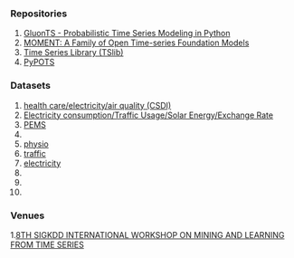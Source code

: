 ### Repositories
1. [GluonTS - Probabilistic Time Series Modeling in Python](https://ts.gluon.ai/stable/getting_started/models.html)
2. [MOMENT: A Family of Open Time-series Foundation Models](https://github.com/moment-timeseries-foundation-model/moment/tree/main)
3. [Time Series Library (TSlib)](https://github.com/thuml/Time-Series-Library/tree/main)
4. [PyPOTS](https://github.com/WenjieDu/PyPOTS)


### Datasets
1. [health care/electricity/air quality (CSDI)](https://github.com/ermongroup/CSDI/tree/main?tab=readme-ov-file)
2. [Electricity consumption/Traffic Usage/Solar Energy/Exchange Rate](https://github.com/laiguokun/multivariate-time-series-data)
3. [PEMS]()
4. 
5. [physio]()
6. [traffic]()
7. [electricity]()
8. []()
9. []()
10. []()


### Venues
1.[8TH SIGKDD INTERNATIONAL WORKSHOP ON MINING AND LEARNING FROM TIME SERIES](https://kdd-milets.github.io/milets2022/#papers)





